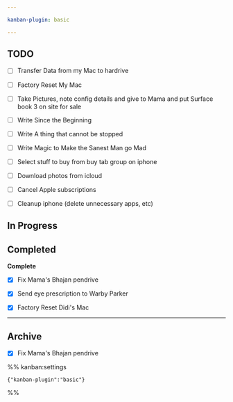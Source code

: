 ```yaml
---

kanban-plugin: basic

---
```


## TODO

- [ ] Transfer Data from my Mac to hardrive
- [ ] Factory Reset My Mac
- [ ] Take Pictures, note config details and give to Mama and put Surface book 3 on site for sale
- [ ] Write Since the Beginning
- [ ] Write A thing that cannot be stopped
- [ ] Write Magic to Make the Sanest Man go Mad
- [ ] Select stuff to buy from buy tab group on iphone
- [ ] Download photos from icloud
- [ ] Cancel Apple subscriptions
- [ ] Cleanup iphone (delete unnecessary apps, etc)


## In Progress



## Completed

**Complete**
- [x] Fix Mama's Bhajan pendrive
- [x] Send eye prescription to Warby Parker
- [x] Factory Reset Didi's Mac


***

## Archive

- [x] Fix Mama's Bhajan pendrive

%% kanban:settings
```
{"kanban-plugin":"basic"}
```
%%